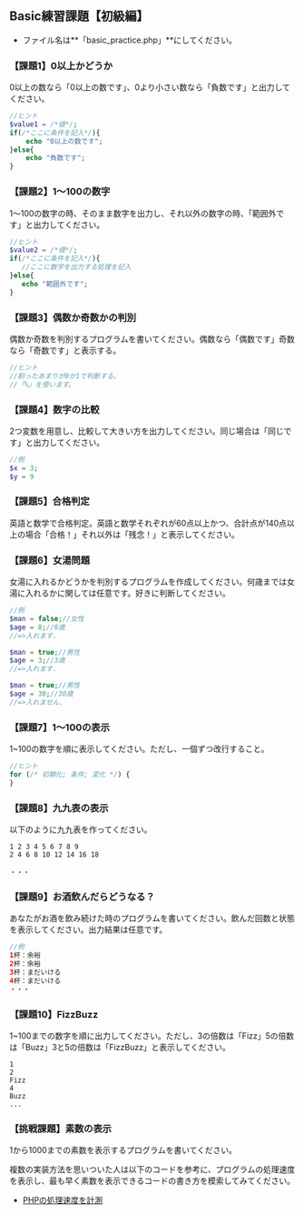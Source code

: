 ## Basic練習課題【初級編】

* ファイル名は**「basic_practice.php」**にしてください。

<h3>【課題1】0以上かどうか</h3>

0以上の数なら「0以上の数です」、0より小さい数なら「負数です」と出力してください。

```php
//ヒント
$value1 = /*値*/;
if(/*ここに条件を記入*/){
	echo "0以上の数です";
}else{
	echo "負数です";
}
```

<h3>【課題2】1〜100の数字</h3>

1〜100の数字の時、そのまま数字を出力し、それ以外の数字の時、「範囲外です」と出力してください。

 ```php
//ヒント
$value2 = /*値*/;
if(/*ここに条件を記入*/){
	//ここに数字を出力する処理を記入
}else{
	echo "範囲外です";
}
 ```

<h3>【課題3】偶数か奇数かの判別</h3>

偶数か奇数を判別するプログラムを書いてください。偶数なら「偶数です」奇数なら「奇数です」と表示する。

```php
//ヒント
//割ったあまりが0か1で判断する。
//「%」を使います。
```

<h3>【課題4】数字の比較</h3>

2つ変数を用意し、比較して大きい方を出力してください。同じ場合は「同じです」と出力してください。

```php
//例
$x = 3;
$y = 9
```

<h3>【課題5】合格判定</h3>

英語と数学で合格判定。英語と数学それぞれが60点以上かつ、合計点が140点以上の場合「合格！」それ以外は「残念！」と表示してください。

<h3>【課題6】女湯問題</h3>

女湯に入れるかどうかを判別するプログラムを作成してください。何歳までは女湯に入れるかに関しては任意です。好きに判断してください。

```php
//例
$man = false;//女性
$age = 8;//8歳
//=>入れます.

$man = true;//男性
$age = 3;//3歳
//=>入れます.

$man = true;//男性
$age = 30;//30歳
//=>入れません.
```

<h3>【課題7】1〜100の表示</h3>

1~100の数字を順に表示してください。ただし、一個ずつ改行すること。

```php
//ヒント
for (/* 初期化; 条件; 変化 */) {
}
```

<h3>【課題8】九九表の表示</h3>

以下のように九九表を作ってください。

```
1 2 3 4 5 6 7 8 9
2 4 6 8 10 12 14 16 18

・・・
```

<h3>【課題9】お酒飲んだらどうなる？</h3>

あなたがお酒を飲み続けた時のプログラムを書いてください。飲んだ回数と状態を表示してください。出力結果は任意です。

```php
//例
1杯：余裕
2杯：余裕
3杯：まだいける
4杯：まだいける
・・・
```

<h3>【課題10】FizzBuzz</h3>

1~100までの数字を順に出力してください。ただし、3の倍数は「Fizz」5の倍数は「Buzz」3と5の倍数は「FizzBuzz」と表示してください。

```
1
2
Fizz
4
Buzz
...
```

<h3>【挑戦課題】素数の表示</h3>

1から1000までの素数を表示するプログラムを書いてください。

複数の実装方法を思いついた人は以下のコードを参考に、プログラムの処理速度を表示し、最も早く素数を表示できるコードの書き方を模索してみてください。

* [PHPの処理速度を計測](https://qiita.com/ao_love/items/a2d8b8566d0426195002)

